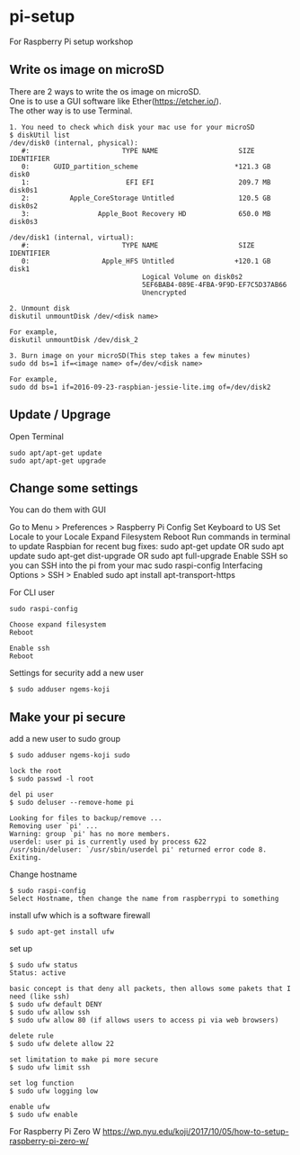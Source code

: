 # pi-setup
For Raspberry Pi setup workshop

## Write os image on microSD
There are 2 ways to write the os image on microSD.  
One is to use a GUI software like Ether(https://etcher.io/).  
The other way is to use Terminal.

```shell
1. You need to check which disk your mac use for your microSD
$ diskUtil list
/dev/disk0 (internal, physical):
   #:                       TYPE NAME                    SIZE       IDENTIFIER
   0:      GUID_partition_scheme                        *121.3 GB   disk0
   1:                        EFI EFI                     209.7 MB   disk0s1
   2:          Apple_CoreStorage Untitled                120.5 GB   disk0s2
   3:                 Apple_Boot Recovery HD             650.0 MB   disk0s3

/dev/disk1 (internal, virtual):
   #:                       TYPE NAME                    SIZE       IDENTIFIER
   0:                  Apple_HFS Untitled               +120.1 GB   disk1
                                 Logical Volume on disk0s2
                                 5EF6BAB4-089E-4FBA-9F9D-EF7C5D37AB66
                                 Unencrypted
                                 
2. Unmount disk
diskutil unmountDisk /dev/<disk name>

For example,
diskutil unmountDisk /dev/disk_2

3. Burn image on your microSD(This step takes a few minutes)
sudo dd bs=1 if=<image name> of=/dev/<disk name>

For example,
sudo dd bs=1 if=2016-09-23-raspbian-jessie-lite.img of=/dev/disk2
```

## Update / Upgrage
Open Terminal  
```shell
sudo apt/apt-get update
sudo apt/apt-get upgrade
```

## Change some settings
You can do them with GUI

Go to Menu > Preferences > Raspberry Pi Config
Set Keyboard to US
Set Locale to your Locale
Expand Filesystem
Reboot
Run commands in terminal to update Raspbian for recent bug fixes:
sudo apt-get update OR sudo apt update
sudo apt-get dist-upgrade  OR sudo apt full-upgrade
Enable SSH so you can SSH into the pi from your mac
sudo raspi-config
Interfacing Options > SSH > Enabled
sudo apt install apt-transport-https

For CLI user
```shell
sudo raspi-config

Choose expand filesystem
Reboot

Enable ssh
Reboot
```

Settings for security
add a new user
```shell
$ sudo adduser ngems-koji
```

## Make your pi secure

add a new user to sudo group
```shell
$ sudo adduser ngems-koji sudo

lock the root
$ sudo passwd -l root

del pi user
$ sudo deluser --remove-home pi

Looking for files to backup/remove ...
Removing user `pi' ...
Warning: group `pi' has no more members.
userdel: user pi is currently used by process 622
/usr/sbin/deluser: `/usr/sbin/userdel pi' returned error code 8. Exiting.
```

Change hostname
```shell
$ sudo raspi-config 
Select Hostname, then change the name from raspberrypi to something
```

install ufw which is a software firewall
```shell
$ sudo apt-get install ufw
```
set up
```shell
$ sudo ufw status
Status: active

basic concept is that deny all packets, then allows some pakets that I need (like ssh)
$ sudo ufw default DENY
$ sudo ufw allow ssh
$ sudo ufw allow 80 (if allows users to access pi via web browsers)

delete rule
$ sudo ufw delete allow 22

set limitation to make pi more secure
$ sudo ufw limit ssh

set log function
$ sudo ufw logging low

enable ufw
$ sudo ufw enable

```

For Raspberry Pi Zero W
https://wp.nyu.edu/koji/2017/10/05/how-to-setup-raspberry-pi-zero-w/
